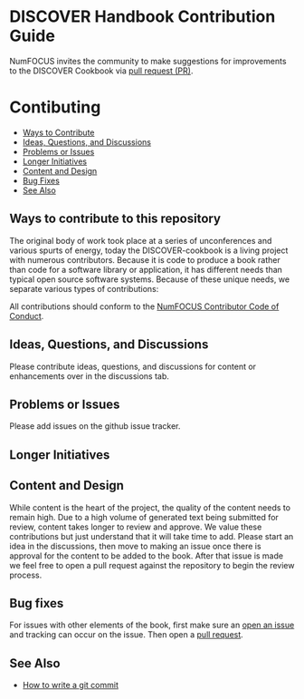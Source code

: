 # DISCOVER Handbook Contribution Guide

NumFOCUS invites the community to make suggestions for improvements to the DISCOVER Cookbook via [pull request (PR)](https://github.com/numfocus/DISCOVER-handbook).

# Contibuting

- [Ways to Contribute](#ways-to-contribute)
- [Ideas, Questions, and Discussions](#ideas-questions-and-discussions)
- [Problems or Issues](#problems-or-issues)
- [Longer Initiatives](#longer-initatives)
- [Content and Design](#content-and-design)
- [Bug Fixes](#bug-fixes)
- [See Also](#see-also)

## Ways to contribute to this repository

The original body of work took place at a series of unconferences and various spurts of energy, today the DISCOVER-cookbook is a living project with numerous contributors. Because it is code to produce a book rather than code for a software library or application, it has different needs than typical open source software systems. Because of these unique needs, we separate various types of contributions:

All contributions should conform to the [NumFOCUS Contributor Code of Conduct](https://www.numfocus.org/about/code-of-conduct/).


## Ideas, Questions, and Discussions
Please contribute ideas, questions, and discussions for content or enhancements over in the discussions tab.

## Problems or Issues 
Please add issues on the github issue tracker.

## Longer Initiatives

## Content and Design
While content is the heart of the project, the quality of the content needs to remain high. Due to a high volume of generated text being submitted for review, content takes longer to review and approve. We value these contributions but just understand that it will take time to add. Please start an idea in the discussions, then move to making an issue once there is approval for the content to be added to the book. After that issue is made we feel free to open a pull request against the repository to begin the review process.

## Bug fixes
For issues with other elements of the book, first make sure an [open an issue](https://github.com/numfocus/DISCOVER-handbook/issues) and tracking can occur on the issue. Then open a [pull request](https://github.com/numfocus/DISCOVER-Cookbook/pulls).

## See Also

- [How to write a git commit](https://cbea.ms/git-commit/)
